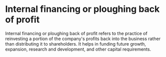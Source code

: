 # Internal financing or ploughing back of profit
Internal financing or ploughing back of profit refers to the practice of reinvesting a portion of the company's profits back into the business rather than distributing it to shareholders. It helps in funding future growth, expansion, research and development, and other capital requirements.
